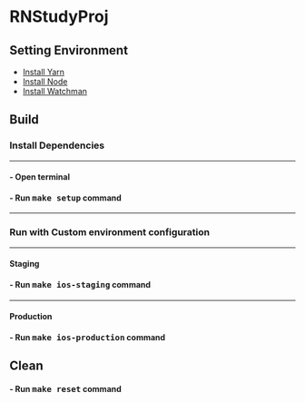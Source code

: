# RNStudyProj

## Setting Environment

- [Install Yarn](https://yarnpkg.com/lang/en/docs/install/#mac-stable)
- [Install Node](https://tecadmin.net/install-nodejs-with-nvm/)
- [Install Watchman](https://facebook.github.io/watchman/docs/install.html)

## Build

### Install Dependencies

---

#### - Open terminal

#### - Run <span style="font-size:larger;">`make setup`</span></code> command

---

### Run with Custom environment configuration

---

#### Staging

#### - Run <span style="font-size:larger;">`make ios-staging`</span> command

---

#### Production

#### - Run <span style="font-size:larger;">`make ios-production`</span> command

## Clean

#### - Run <span style="font-size:larger;">`make reset`</span> command
